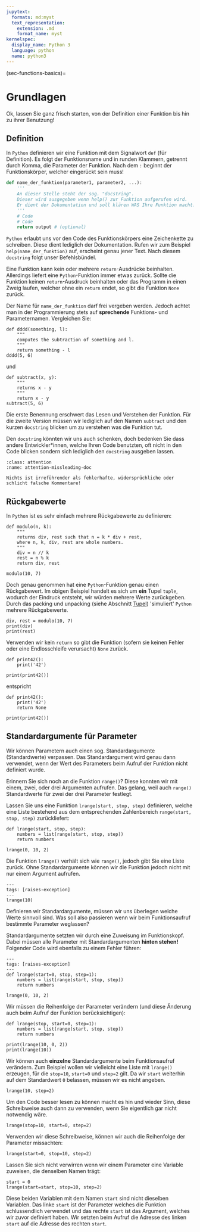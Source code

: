 ```yaml
---
jupytext:
  formats: md:myst
  text_representation:
    extension: .md
    format_name: myst
kernelspec:
  display_name: Python 3
  language: python
  name: python3
---
```


(sec-functions-basics)=
# Grundlagen

Ok, lassen Sie ganz frisch starten, von der Definition einer Funktion bis hin zu ihrer Benutzung!

## Definition

In ``Python`` definieren wir eine Funktion mit dem Signalwort ``def`` (für Definition).
Es folgt der Funktionsname und in runden Klammern, getrennt durch Komma, die Parameter der Funktion.
Nach dem ``:`` beginnt der Funktionskörper, welcher eingerückt sein muss!

```python
def name_der_funktion(parameter1, parameter2, ...):
    '''
    An dieser Stelle steht der sog. "docstring".
    Dieser wird ausgegeben wenn help() zur Funktion aufgerufen wird.
    Er dient der Dokumentation und soll klären WAS Ihre Funktion macht.
    '''
    # Code
    # Code
    return output # (optional)
```

``Python`` erlaubt uns vor den Code des Funktionskörpers eine Zeichenkette zu schreiben.
Diese dient lediglich der Dokumentation.
Rufen wir zum Beispiel ``help(name_der_funktion)`` auf, erscheint genau jener Text.
Nach diesem ``docstring`` folgt unser Befehlsbündel.

Eine Funktion kann kein oder mehrere ``return``-Ausdrücke beinhalten.
Allerdings liefert eine ``Python``-Funktion immer etwas zurück.
Sollte die Funktion keinen ``return``-Ausdruck beinhalten oder das Programm in einen Zweig laufen, welcher ohne ein ``return`` endet, so gibt die Funktion ``None`` zurück.

Der Name für ``name_der_funktion`` darf frei vergeben werden.
Jedoch achtet man in der Programmierung stets auf **sprechende** Funktions- und Parameternamen.
Vergleichen Sie:

```{code-cell} python3
def dddd(something, l):
    """
    computes the subtraction of something and l.
    """
    return something - l
dddd(5, 6)
```

und

```{code-cell} python3
def subtract(x, y):
    """
    returns x - y
    """
    return x - y
subtract(5, 6)
```

Die erste Benennung erschwert das Lesen und Verstehen der Funktion.
Für die zweite Version müssen wir lediglich auf den Namen ``subtract`` und den kurzen ``docstring`` blicken um zu verstehen was die Funktion tut.

Den ``docstring`` könnten wir uns auch schenken, doch bedenken Sie dass andere Entwickler\*innen, welche Ihren Code benutzten, oft nicht in den Code blicken sondern sich lediglich den ``docstring`` ausgeben lassen.

```{admonition} Docstrings und Kommentare
:class: attention
:name: attention-missleading-doc

Nichts ist irreführender als fehlerhafte, widersprüchliche oder schlicht falsche Kommentare!
```

## Rückgabewerte

In ``Python`` ist es sehr einfach mehrere Rückgabewerte zu definieren:

```{code-cell} python3
def modulo(n, k):
    """
    returns div, rest such that n = k * div + rest, 
    where n, k, div, rest are whole numbers.
    """
    div = n // k
    rest = n % k
    return div, rest

modulo(10, 7)
```

Doch genau genommen hat eine ``Python``-Funktion genau einen Rückgabewert.
Im obigen Beispiel handelt es sich um **ein** Tupel ``tuple``, wodurch der Eindruck entsteht, wir würden mehrere Werte zurückgeben.
Durch das packing und unpacking (siehe Abschnitt [Tupel](sec-tuple)) 'simuliert' ``Python`` mehrere Rückgabewerte.


```{code-cell} python3
div, rest = modulo(10, 7)
print(div)
print(rest)
```

Verwenden wir kein ``return`` so gibt die Funktion (sofern sie keinen Fehler oder eine Endlosschleife verursacht) ``None`` zurück.

```{code-cell} python3
def print42():
    print('42')
    
print(print42())
```

entspricht

```{code-cell} python3
def print42():
    print('42')
    return None
    
print(print42())
```

## Standardargumente für Parameter

Wir können Parametern auch einen sog. Standardargumente (Standardwerte) verpassen.
Das Standardargument wird genau dann verwendet, wenn der Wert des Parameters beim Aufruf der Funktion nicht definiert wurde.

Erinnern Sie sich noch an die Funktion ``range()``?
Diese konnten wir mit einem, zwei, oder drei Argumenten aufrufen.
Das gelang, weil auch ``range()`` Standardwerte für zwei der drei Parameter festlegt.

Lassen Sie uns eine Funktion ``lrange(start, stop, step)`` definieren, welche eine Liste bestehend aus dem entsprechenden Zahlenbereich ``range(start, stop, step)`` zurückliefert:

```{code-cell} python3
def lrange(start, stop, step):
    numbers = list(range(start, stop, step))
    return numbers

lrange(0, 10, 2)
```

Die Funktion ``lrange()`` verhält sich wie ``range()``, jedoch gibt Sie eine Liste zurück.
Ohne Standardargumente können wir die Funktion jedoch nicht mit nur einem Argument aufrufen.

```{code-cell} python3
---
tags: [raises-exception]
---
lrange(10)
```

Definieren wir Standardargumente, müssen wir uns überlegen welche Werte sinnvoll sind.
Was soll also passieren wenn wir beim Funktionsaufruf bestimmte Parameter weglassen?

Standardargumente setzten wir durch eine Zuweisung im Funktionskopf.
Dabei müssen alle Parameter mit Standardargumenten **hinten stehen!** 
Folgender Code wird ebenfalls zu einem Fehler führen:

```{code-cell} python3
---
tags: [raises-exception]
---
def lrange(start=0, stop, step=1):
    numbers = list(range(start, stop, step))
    return numbers

lrange(0, 10, 2)
```

Wir müssen die Reihenfolge der Parameter verändern (und diese Änderung auch beim Aufruf der Funktion berücksichtigen):

```{code-cell} python3
def lrange(stop, start=0, step=1):
    numbers = list(range(start, stop, step))
    return numbers

print(lrange(10, 0, 2))
print(lrange(10))
```

Wir können auch **einzelne** Standardargumente beim Funktionsaufruf verändern. 
Zum Beispiel wollen wir vielleicht eine Liste mit ``lrange()`` erzeugen, für die ``stop=10``, ``start=0`` und ``step=2`` gilt. 
Da wir ``start`` weiterhin auf dem Standardwert ``0`` belassen, müssen wir es nicht angeben.

```{code-cell} python3
lrange(10, step=2)
```

Um den Code besser lesen zu können macht es hin und wieder Sinn, diese Schreibweise auch dann zu verwenden, wenn Sie eigentlich gar nicht notwendig wäre.

```{code-cell} python3
lrange(stop=10, start=0, step=2)
```

Verwenden wir diese Schreibweise, können wir auch die Reihenfolge der Parameter missachten:

```{code-cell} python3
lrange(start=0, stop=10, step=2)
```

Lassen Sie sich nicht verwirren wenn wir einem Parameter eine Variable zuweisen, die denselben Namen trägt:

```{code-cell} python3
start = 0
lrange(start=start, stop=10, step=2)
```

Diese beiden Variablen mit dem Namen ``start`` sind nicht dieselben Variablen.
Das linke ``start`` ist der Parameter welches die Funktion schlussendlich verwendet und das rechte ``start`` ist das Argument, welches wir zuvor definiert haben.
Wir setzten beim Aufruf die Adresse des linken ``start`` auf die Adresse des rechten ``start``.

